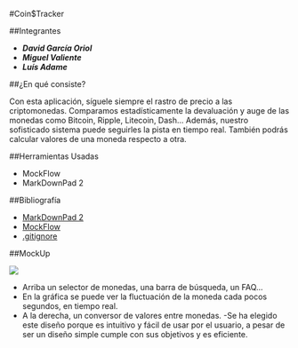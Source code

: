 #Coin$Tracker


##Integrantes

-	***David García Oriol***
-	***Miguel Valiente***
-	***Luís Adame***

##¿En qué consiste?

Con esta aplicación, síguele siempre el rastro de precio
a las criptomonedas. Comparamos estadísticamente la devaluación y auge de las
monedas como Bitcoin, Ripple, Litecoin, Dash...
Además, nuestro sofisticado sistema puede seguirles la pista en tiempo real.
También podrás calcular valores de una moneda respecto a otra.

##Herramientas Usadas

 - MockFlow
 - MarkDownPad 2

##Bibliografía
 -  [MarkDownPad 2](http://markdownpad.com/)
 -  [MockFlow](https://www.mockflow.com/)
 -  [.gitignore](http://aprendegit.com/tag/gitignore/)

##MockUp

![](https://media.discordapp.net/attachments/382291738728988675/434098719390957586/Main_Page.png?width=616&height=532)

 - Arriba un selector de monedas, una barra de búsqueda, un FAQ...
 - En la gráfica se puede ver la fluctuación de la moneda cada pocos segundos, en tiempo real.
 - A la derecha, un conversor de valores entre monedas.
 -Se ha elegido este diseño porque es intuitivo y fácil de usar por el usuario, a pesar de ser un diseño simple cumple 
  con sus objetivos y es eficiente.
 
